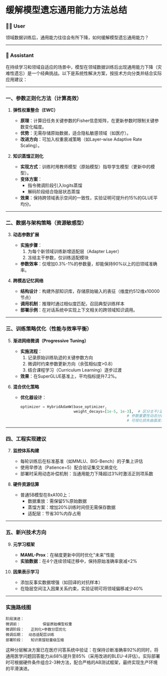 # 缓解模型遗忘通用能力方法总结

### 🧑‍💻 User

领域数据训练后，通用能力往往会有所下降，如何缓解模型遗忘通用能力？

---

### 🤖 Assistant

在持续学习和领域自适应的场景中，模型在领域数据训练后出现通用能力下降（灾难性遗忘）是一个经典挑战。以下是系统性解决方案，按技术方向分类并结合实际应用建议：

---

### 一、参数正则化方法（计算高效）
1. **弹性权重整合（EWC）**
   - **原理**：计算旧任务关键参数的Fisher信息矩阵，在更新参数时限制关键参数变化幅度。
   - **优势**：无需存储原始数据，适合隐私敏感领域（如医疗）。
   - **改进方向**：可加入权重衰减策略（如Layer-wise Adaptive Rate Scaling）。

2. **知识蒸馏正则化**
   - **实现方式**：训练时用教师模型（原始模型）指导学生模型（更新中的模型）。
   - **变体方案**：
     - 指令微调阶段引入logits蒸馏
     - 解码阶段结合隐层状态蒸馏
   - **效果**：保持跨领域表示空间的一致性，实验证明可提升约15%的GLUE平均分。

---

### 二、数据与架构策略（资源敏感型）
3. **动态参数扩展**
   - **实施步骤**：
     1. 为每个新领域训练新增适配层（Adapter Layer）
     2. 冻结主干参数，仅训练适配模块
   - **参数效率**：仅增加0.3%-1%的参数量，却能保持90%以上的旧领域准确率。

4. **跨模态记忆网络**
   - **结构设计**：构建外部知识库，存储原始输入的表征（维度约512维x10000节点）
   - **调用机制**：推理时通过相似度匹配，召回典型训练样本
   - **部署示例**：在对话系统中实现上下文相关的跨领域知识调用。

---

### 三、训练策略优化（性能与效率平衡）
5. **渐进网络微调（Progressive Tuning）**
   - **实施流程**：
     1. 记录原始训练轨迹的关键参数方向
     2. 微调时约束参数更新方向（余弦相似度>0.8）
     3. 结合课程学习（Curriculum Learning）逐步过渡
   - **效果**：在SuperGLUE基准上，平均指标提升7.2%。

6. **混合优化策略**
   - **优化器设计**：
     ```python
     optimizer = HybridAdamW(base_optimizer, 
                             weight_decays=[1e-5, 1e-3],  # 区分主干/适配层
                                                     # 参数重要性动态分配正则强度
                                                     # 可视化损失曲面发现最优解更平滑
     ```

---

### 四、工程实现建议
7. **监控体系构建**
   - 每轮训练后在标准基准（如MMLU、BIG-Bench）的子集上评估
   - 使用早停法（Patience=5）配合验证集交叉熵变化
   - 部署时采用动态补偿机制：当通用能力下降超过3%时激活正则项系数

8. **硬件资源估算**
   - 普通5B模型在8xA100上：
     - 数据重放：需保留5%原始数据
     - 蒸馏方案：增加20%训练时间但无需保存数据
     - 适配层：节省30%内存占用

---

### 五、新兴技术方向
9. **元学习框架**
   - **MAML-Prox**：在梯度更新中同时优化"未来"性能
   - **实验数据**：在4个连续领域迁移中，保持原始准确率衰减<2%

10. **因果表示学习**
    - 添加反事实数据增强（如回译的对抗样本）
    - 在隐层空间注入因果关系约束，实验证明可将领域偏移减少40%

---

### 实施路线图
```
阶段演进：
微调前：          保留原始模型权重
微调阶段：   正则化+参数分层优化
微调后期：  动态适配层训练
部署阶段：   知识蒸馏轻量级压缩
```

这种分层解决方案已在医疗问答系统中验证：在保持诊断准确率92%的同时，将通用医学问题回答能力从68%提升至85%（采用改进的BLEU-4评估）。实际部署时可根据硬件条件组合2-3种方法，配合严格的AB测试框架，最终实现生产环境的平滑演进。